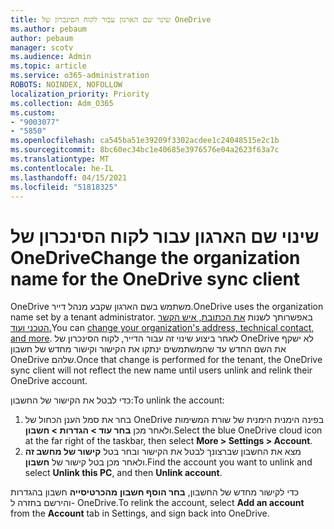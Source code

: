 ```yaml
---
title: שינוי שם הארגון עבור לקוח הסינכרון של OneDrive
ms.author: pebaum
author: pebaum
manager: scotv
ms.audience: Admin
ms.topic: article
ms.service: o365-administration
ROBOTS: NOINDEX, NOFOLLOW
localization_priority: Priority
ms.collection: Adm_O365
ms.custom:
- "9003077"
- "5850"
ms.openlocfilehash: ca545ba51e39209f3302acdee1c24048515e2c1b
ms.sourcegitcommit: 8bc60ec34bc1e40685e3976576e04a2623f63a7c
ms.translationtype: MT
ms.contentlocale: he-IL
ms.lasthandoff: 04/15/2021
ms.locfileid: "51818325"
---
```

# <a name="change-the-organization-name-for-the-onedrive-sync-client"></a><span data-ttu-id="1f0e3-102">שינוי שם הארגון עבור לקוח הסינכרון של OneDrive</span><span class="sxs-lookup"><span data-stu-id="1f0e3-102">Change the organization name for the OneDrive sync client</span></span>

<span data-ttu-id="1f0e3-103">OneDrive משתמש בשם הארגון שקבע מנהל דייר.</span><span class="sxs-lookup"><span data-stu-id="1f0e3-103">OneDrive uses the organization name set by a tenant administrator.</span></span>  <span data-ttu-id="1f0e3-104">באפשרותך לשנות [את הכתובת, איש הקשר הטכני ועוד.](https://docs.microsoft.com/microsoft-365/admin/manage/change-address-contact-and-more)</span><span class="sxs-lookup"><span data-stu-id="1f0e3-104">You can [change your organization's address, technical contact, and more](https://docs.microsoft.com/microsoft-365/admin/manage/change-address-contact-and-more).</span></span> <span data-ttu-id="1f0e3-105">לאחר ביצוע שינוי זה עבור הדייר, לקוח הסינכרון של OneDrive לא ישקף את השם החדש עד שהמשתמשים ינתקו את הקישור וקישור מחדש של חשבון OneDrive שלהם.</span><span class="sxs-lookup"><span data-stu-id="1f0e3-105">Once that change is performed for the tenant, the OneDrive sync client will not reflect the new name until users unlink and relink their OneDrive account.</span></span>

<span data-ttu-id="1f0e3-106">כדי לבטל את הקישור של החשבון:</span><span class="sxs-lookup"><span data-stu-id="1f0e3-106">To unlink the account:</span></span>

1. <span data-ttu-id="1f0e3-107">בחר את סמל הענן הכחול של OneDrive בפינה הימנית הימנית של שורת המשימות ולאחר מכן  **בחר עוד > הגדרות > חשבון**.</span><span class="sxs-lookup"><span data-stu-id="1f0e3-107">Select the blue OneDrive cloud icon at the far right of the taskbar, then select  **More > Settings > Account**.</span></span>
2. <span data-ttu-id="1f0e3-108">מצא את החשבון שברצונך לבטל את הקישור ובחר בטל  **קישור של מחשב זה** ולאחר מכן בטל קישור של  **חשבון**.</span><span class="sxs-lookup"><span data-stu-id="1f0e3-108">Find the account you want to unlink and select  **Unlink this PC**, and then  **Unlink account**.</span></span>

<span data-ttu-id="1f0e3-109">כדי לקישור מחדש של החשבון,  **בחר הוסף חשבון**  **מהכרטיסייה** חשבון בהגדרות והירשם בחזרה ל- OneDrive.</span><span class="sxs-lookup"><span data-stu-id="1f0e3-109">To relink the account, select  **Add an account** from the  **Account** tab in Settings, and sign back into OneDrive.</span></span>